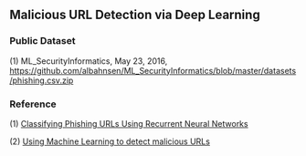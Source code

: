 ## Malicious URL Detection via Deep Learning

### Public Dataset

(1) ML_SecurityInformatics, May 23, 2016, https://github.com/albahnsen/ML_SecurityInformatics/blob/master/datasets/phishing.csv.zip


### Reference

(1) [Classifying Phishing URLs Using Recurrent Neural Networks](http://blog.easysol.net/classifying-phishing-urls/)

(2) [Using Machine Learning to detect malicious URLs](https://github.com/faizann24/Using-machine-learning-to-detect-malicious-URLs)
